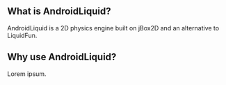 ## What is AndroidLiquid?
AndroidLiquid is a 2D physics engine built on jBox2D and an alternative to LiquidFun.

## Why use AndroidLiquid?
Lorem ipsum.
